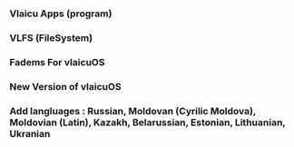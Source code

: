 ### Vlaicu Apps (program)

### VLFS (FileSystem)


### Fadems For vlaicuOS

### New Version of vlaicuOS

### Add langluages : Russian, Moldovan (Cyrilic Moldova), Moldovian (Latin), Kazakh, Belarussian, Estonian, Lithuanian, Ukranian
